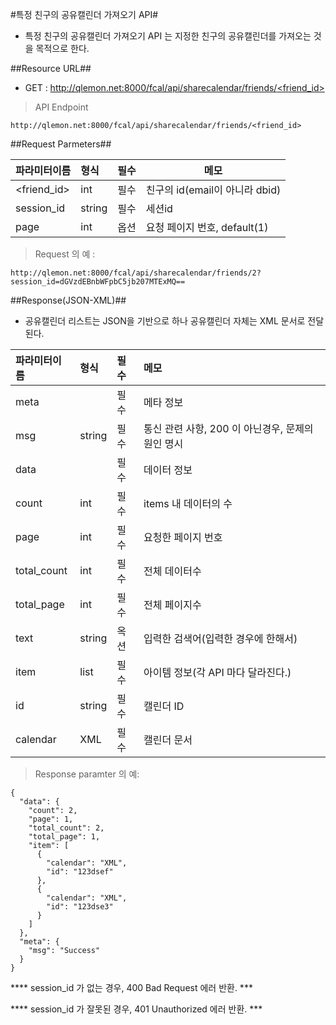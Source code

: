 
#특정 친구의 공유캘린더 가져오기 API#

- 특정 친구의 공유캘린더 가져오기 API 는 지정한 친구의 공유캘린더를 가져오는 것을 목적으로 한다. 

##Resource URL##
- GET : [http://qlemon.net:8000/fcal/api/sharecalendar/friends/<friend_id>]( http://qlemon.net:8000/fcal/api/sharecalendar/friends/<friend_id> )

> API Endpoint 
```
http://qlemon.net:8000/fcal/api/sharecalendar/friends/<friend_id>
```   
 
     
##Request Parmeters##

| 파라미터이름                     | 형식             | 필수 | 메모         |
| :------------------------- |:---------------|:---|------------------------|
| <friend_id>                     | int   | 필수 |   친구의 id(email이 아니라 dbid)              |
| session_id                     | string    | 필수 |   세션id              |
| page                     | int    | 옵션 | 요청 페이지 번호, default(1)  |
 

> Request 의 예 :


```
http://qlemon.net:8000/fcal/api/sharecalendar/friends/2?session_id=dGVzdEBnbWFpbC5jb207MTExMQ==
```


##Response(JSON-XML)##
- 공유캘린더 리스트는 JSON을 기반으로 하나 공유캘린더 자체는 XML 문서로 전달된다. 


| 파라미터이름     | 형식          | 필수 | 메모                                                         |
| :----------|:------------|:---|:-----------------------------------------------------------|
| meta       |     | 필수 | 메타 정보                                   |
|   msg       | string  | 필수 | 통신 관련 사항, 200 이 아닌경우, 문제의 원인 명시      |
| data    |  | 필수 | 데이터 정보                                                         |  
|   count    |int  | 필수 | items 내 데이터의 수                                              |  
|   page    | int    | 필수  | 요청한 페이지 번호 |
|   total_count   | int    | 필수 | 전체 데이터수  |
|   total_page    | int    | 필수 | 전체 페이지수  |
|   text    | string    | 옥션 | 입력한 검색어(입력한 경우에 한해서)  |
|   item    | list | 필수 | 아이템 정보(각 API 마다 달라진다.)                                    |  
|     id    | string |  필수 |  캘린더 ID                                    |  
|     calendar    | XML |필수   | 캘린더 문서                                    |  

 

> Response paramter 의 예:
```
{
  "data": {
    "count": 2, 
    "page": 1,
    "total_count": 2,
    "total_page": 1,
    "item": [
      {
        "calendar": "XML", 
        "id": "123dsef"
      }, 
      {
        "calendar": "XML", 
        "id": "123dse3"
      }
    ]
  }, 
  "meta": {
    "msg": "Success"
  }
}

```

**** session_id 가 없는 경우, 400 Bad Request 에러 반환. ***


**** session_id 가 잘못된  경우, 401 Unauthorized 에러 반환. *** 


